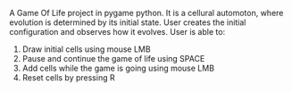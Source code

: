 A Game Of Life project in pygame python. It is a cellural automoton, where evolution is determined by its initial state.
User creates the initial configuration and observes how it evolves.
User is able to:
1. Draw initial cells using mouse LMB
2. Pause and continue the game of life using SPACE
3. Add cells while the game is going using mouse LMB
4. Reset cells by pressing R